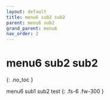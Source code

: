 ```yaml
---
layout: default
title: menu6 sub2 sub2
parent: menu6 sub2
grand_parent: menu6
nav_order: 2
---
```


# menu6 sub2 sub2
{: .no_toc }

menu6 sub1 sub2 test
{: .fs-6 .fw-300 }

